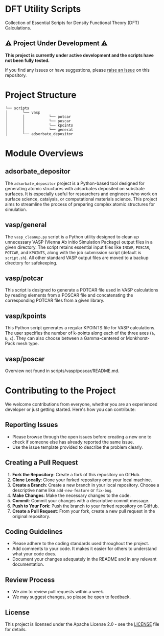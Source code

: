 # DFT Utility Scripts

Collection of Essential Scripts for Density Functional Theory (DFT) Calculations.

## ⚠️ Project Under Development ⚠️

**This project is currently under active development and the scripts have not been fully tested.**

If you find any issues or have suggestions, please [raise an issue](https://github.com/your-repo-link/issues) on this repository.


# Project Structure

```
└── scripts
│       └── vasp
│       │           └── potcar
│       │           └── poscar
│       │           └── kpoints
│       │           └── general
│       └── adsorbate_depositor
```


# Module Overviews

## adsorbate_depositor
The `adsorbate_depositor` project is a Python-based tool designed for generating atomic structures with adsorbates deposited on substrate surfaces. It is especially useful for researchers and engineers who work on surface science, catalysis, or computational materials science. This project aims to streamline the process of preparing complex atomic structures for simulation.

## vasp/general
The `vasp_cleanup.py` script is a Python utility designed to clean up unnecessary VASP (Vienna Ab initio Simulation Package) output files in a given directory. The script retains essential input files like `INCAR`, `POSCAR`, `POTCAR`, and `KPOINTS`, along with the job submission script (default is `script.sh`). All other standard VASP output files are moved to a backup directory for safekeeping.

## vasp/potcar
This script is designed to generate a POTCAR file used in VASP calculations by reading elements from a POSCAR file and concatenating the corresponding POTCAR files from a given library.

## vasp/kpoints
This Python script generates a regular KPOINTS file for VASP calculations. The user specifies the number of k-points along each of the three axes (`a`, `b`, `c`). They can also choose between a Gamma-centered or Monkhorst-Pack mesh type.

## vasp/poscar
Overview not found in scripts/vasp/poscar/README.md.


# Contributing to the Project

We welcome contributions from everyone, whether you are an experienced developer or just getting started. Here's how you can contribute:

## Reporting Issues

- Please browse through the open issues before creating a new one to check if someone else has already reported the same issue.
- Use the issue template provided to describe the problem clearly.

## Creating a Pull Request

1. **Fork the Repository**: Create a fork of this repository on GitHub.
2. **Clone Locally**: Clone your forked repository onto your local machine.
3. **Create a Branch**: Create a new branch in your local repository. Choose a descriptive name like `add-new-feature` or `fix-bug`.
4. **Make Changes**: Make the necessary changes to the code.
5. **Commit**: Commit your changes with a descriptive commit message.
6. **Push to Your Fork**: Push the branch to your forked repository on GitHub.
7. **Create a Pull Request**: From your fork, create a new pull request in the original repository.

## Coding Guidelines

- Please adhere to the coding standards used throughout the project.
- Add comments to your code. It makes it easier for others to understand what your code does.
- Document your changes adequately in the README and in any relevant documentation.

## Review Process

- We aim to review pull requests within a week.
- We may suggest changes, so please be open to feedback.


## License

This project is licensed under the Apache License 2.0 - see the [LICENSE](LICENSE) file for details.


